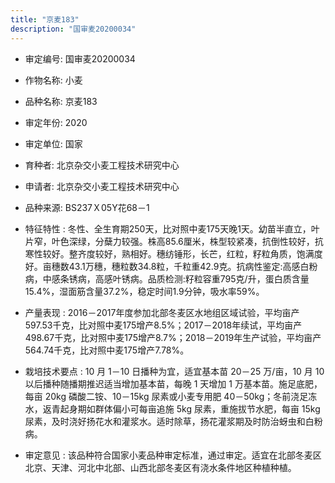```yaml
---
title: "京麦183"
description: "国审麦20200034"
---
```

* 审定编号:  国审麦20200034

*  作物名称:  小麦

*  品种名称:  京麦183

*  审定年份:  2020

*  审定单位:  国家

* 育种者:  北京杂交小麦工程技术研究中心

*  申请者:  北京杂交小麦工程技术研究中心

*  品种来源:  BS237Ｘ05Y花68－1

*  特征特性 : 
冬性、全生育期250天，比对照中麦175天晚1天。幼苗半直立，叶片窄，叶色深绿，分蘖力较强。株高85.6厘米，株型较紧凑，抗倒性较好，抗寒性较好。整齐度较好，熟相好。穗纺锤形，长芒，红粒，籽粒角质，饱满度好。亩穗数43.1万穗，穗粒数34.8粒，千粒重42.9克。抗病性鉴定:高感白粉病，中感条锈病，高感叶锈病。品质检测:籽粒容重795克/升，蛋白质含量15.4%，湿面筋含量37.2%，稳定时间1.9分钟，吸水率59%。
 
*  产量表现 : 
2016－2017年度参加北部冬麦区水地组区域试验，平均亩产597.53千克，比对照中麦175增产8.5%；2017－2018年续试，平均亩产498.67千克，比对照中麦175增产8.7%；2018－2019年生产试验，平均亩产564.74千克，比对照中麦175增产7.78%。

*  栽培技术要点 : 
10 月 1－10 日播种为宜，适宜基本苗 20－25 万/亩，10 月 10以后播种随播期推迟适当增加基本苗，每晚 1 天增加 1 万基本苗。施足底肥，每亩 20kg 磷酸二铵、10－15kg 尿素或小麦专用肥 40－50kg；冬前浇足冻水，返青起身期如群体偏小可每亩追施 5kg 尿素，重施拔节水肥，每亩 15kg 尿素，及时浇好扬花水和灌浆水。适时除草，扬花灌浆期及时防治蚜虫和白粉病。

*  审定意见 : 
该品种符合国家小麦品种审定标准，通过审定。适宜在北部冬麦区北京、天津、河北中北部、山西北部冬麦区有浇水条件地区种植种植。
